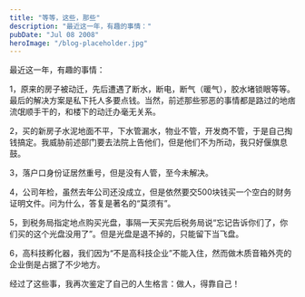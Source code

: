 ```yaml
---
title: "等等，这些，那些"
description: "最近这一年，有趣的事情："
pubDate: "Jul 08 2008"
heroImage: "/blog-placeholder.jpg"
---
```

最近这一年，有趣的事情：

1，原来的房子被动迁，先后遭遇了断水，断电，断气（暖气），胶水堵锁眼等等。最后的解决方案是私下托人多要点钱。当然，前述那些邪恶的事情都是路过的地痞流氓顺手干的，和楼下的动迁办毫无关系。

2，买的新房子水泥地面不平，下水管漏水，物业不管，开发商不管，于是自己掏钱搞定。我威胁前述部门要去法院上告他们，但是他们不为所动，我只好偃旗息鼓。

3，落户口身份证居然重号，但是没有人管，至今未解决。

4，公司年检，虽然去年公司还没成立，但是依然要交500块钱买一个空白的财务证明文件。问为什么，答复是著名的“莫须有”。

5，到税务局指定地点购买光盘，事隔一天买完后税务局说“忘记告诉你们了，你们买的这个光盘没用了”。但是光盘是退不掉的，只能留下当飞盘。

6，高科技孵化器，我们因为“不是高科技企业”不能入住，然而做木质音箱外壳的企业倒是占据了不少地方。

经过了这些事，我再次鉴定了自己的人生格言：做人，得靠自己！
